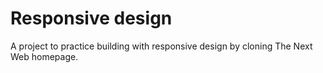 # Responsive design
A project to practice building with responsive design by cloning The Next Web homepage.